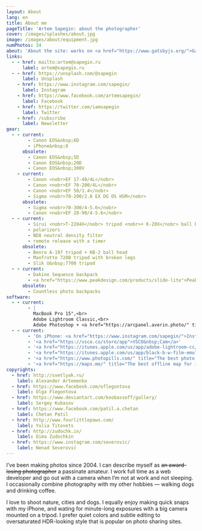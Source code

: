 ```yaml
---
layout: About
lang: en
title: About me
pageTitle: 'Artem Sapegin: about the photographer'
cover: /images/splashes/about.jpg
image: /images/about/equipment.jpg
numPhotos: 34
about: 'About the site: works on <a href="https://www.gatsbyjs.org/">Gatsby</a>, <a href="https://www.styled-components.com/">styled-components</a> and <a href="http://sapegin.github.io/tamia/">Tâmia</a>; hosted on <a href="https://www.netlify.com/">Netlify</a>.'
links:
  - - href: mailto:artem@sapegin.ru
      label: artem@sapegin.ru
  - - href: https://unsplash.com/@sapegin
      label: Unsplash
    - href: https://www.instagram.com/sapegin/
      label: Instagram
    - href: https://www.facebook.com/artemsapegin/
      label: Facebook
    - href: https://twitter.com/iamsapegin
      label: Twitter
    - href: /subscribe
      label: Newsletter
gear:
  - - current:
        - Canon EOS&nbsp;6D
        - iPhone&nbsp;8
      obsolete:
        - Canon EOS&nbsp;5D
        - Canon EOS&nbsp;20D
        - Canon EOS&nbsp;300V
    - current:
        - Canon <nobr>EF 17-40/4L</nobr>
        - Canon <nobr>EF 70-200/4L</nobr>
        - Canon <nobr>EF 50/1.4</nobr>
        - Sigma <nobr>70-200/2.8 EX DG OS HSM</nobr>
      obsolete:
        - Sigma <nobr>70-300/4-5.6</nobr>
        - Canon <nobr>EF 28-90/4-5.6</nobr>
  - - current:
        - Sirui <nobr>T-2204X</nobr> tripod <nobr>+ K-20X</nobr> ball head <nobr>+ <a href="http://www.sunwayfoto.com/e_goodsDetail.aspx?gId=1217">L-bracket</a></nobr>
        - polarizers
        - ND8 neutral density filter
        - remote release with a timer
      obsolete:
        - Benro A-197 tripod + KB-2 ball head
        - Manfrotto 728B tripod with broken legs
        - Slik U&nbsp;7700 tripod
  - - current:
        - Dakine Sequence backpack
        - <a href="https://www.peakdesign.com/products/slide-lite">Peak Design Slide Light</a> camera strap
      obsolete:
        - Countless photo backpacks
software:
  - - current:
        - |
          MacBook Pro 15",<br>
          Adobe Lightroom Classic,<br>
          Adobe Photoshop + <a href="https://arcpanel.averin.photo/" title="Luminosity masks panel">ARCPanel</a>
  - - current:
        - 'On iPhone: <a href="https://www.instagram.com/sapegin/">Instagram</a>'
        - '<a href="https://vsco.co/store/app">VSCO&nbsp;Cam</a>'
        - '<a href="https://itunes.apple.com/us/app/adobe-lightroom-cc/id878783582?mt=8">Lightroom&nbsp;CC</a>'
        - '<a href="https://itunes.apple.com/us/app/black-b-w-film-emulator/id939009354?mt=8">Black</a>'
        - '<a href="https://www.photopills.com/" title="The best photo shoot planner for iPhone">PhotoPills</a>'
        - '<a href="https://maps.me/" title="The best offline map for iPhone">Maps.me</a>'
copyrights:
  - href: http://svetlyak.ru/
    label: Alexander Artemenko
  - href: https://www.facebook.com/oflegontova
    label: Olga Flegontova
  - href: https://www.deviantart.com/koobassoff/gallery/
    label: Sergey Kubasov
  - href: https://www.facebook.com/patil.a.chetan
    label: Chetan Patil
  - href: http://www.fourlittlepaws.com/
    label: Yulia Titovets
  - href: http://zudochk.in/
    label: Dima Zudochkin
  - href: https://www.instagram.com/severovic/
    label: Nenad Severović
---
```


I’ve been making photos since 2004. I can describe myself as ~~an award-losing photographer~~ a passinate amateur. I work full time as a web developer and go out with a camera when I’m not at work and not sleeping. I occasionally combine photography with my other hobbies — walking dogs and drinking coffee.

I love to shoot nature, cities and dogs. I equally enjoy making quick snaps with my iPhone, and wating for minute-long exposures with a big camera mounted on a tripod. I prefer quiet colors and subtle editing to oversaturated HDR-looking style that is popular on photo sharing sites.
